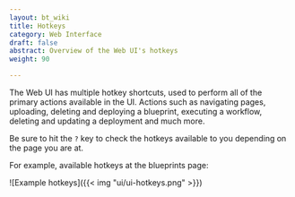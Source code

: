 ```yaml
---
layout: bt_wiki
title: Hotkeys
category: Web Interface
draft: false
abstract: Overview of the Web UI's hotkeys
weight: 90

---
```



The Web UI has multiple hotkey shortcuts, used to perform all of the primary actions available in the UI. Actions such as navigating pages, uploading, deleting and deploying a blueprint, executing a workflow, deleting and updating a deployment and much more.

Be sure to hit the `?` key to check the hotkeys available to you depending on the page you are at.

For example, available hotkeys at the blueprints page:


![Example hotkeys]({{< img "ui/ui-hotkeys.png" >}})
